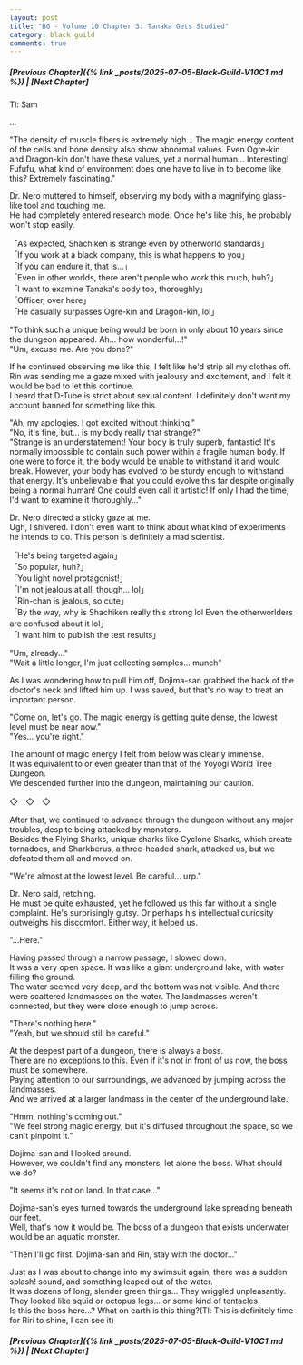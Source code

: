 ```yaml
---
layout: post
title: "BG - Volume 10 Chapter 3: Tanaka Gets Studied"
category: black guild
comments: true
---
```


##### [Previous Chapter]({% link _posts/2025-07-05-Black-Guild-V10C1.md %})  \| [Next Chapter]






Tl: Sam


…



"The density of muscle fibers is extremely high... The magic energy content of the cells and bone density also show abnormal values. Even Ogre-kin and Dragon-kin don't have these values, yet a normal human... Interesting! Fufufu, what kind of environment does one have to live in to become like this? Extremely fascinating."

Dr. Nero muttered to himself, observing my body with a magnifying glass-like tool and touching me.      
He had completely entered research mode. Once he's like this, he probably won't stop easily.

「As expected, Shachiken is strange even by otherworld standards」      
「If you work at a black company, this is what happens to you」       
「If you can endure it, that is...」       
「Even in other worlds, there aren't people who work this much, huh?」       
「I want to examine Tanaka's body too, thoroughly」       
「Officer, over here」      
「He casually surpasses Ogre-kin and Dragon-kin, lol」

"To think such a unique being would be born in only about 10 years since the dungeon appeared. Ah... how wonderful...!"        
"Um, excuse me. Are you done?"

If he continued observing me like this, I felt like he'd strip all my clothes off.<!--more-->       
Rin was sending me a gaze mixed with jealousy and excitement, and I felt it would be bad to let this continue.        
I heard that D-Tube is strict about sexual content. I definitely don't want my account banned for something like this.

"Ah, my apologies. I got excited without thinking."       
"No, it's fine, but... is my body really that strange?"      
"Strange is an understatement! Your body is truly superb, fantastic! It's normally impossible to contain such power within a fragile human body. If one were to force it, the body would be unable to withstand it and would break. However, your body has evolved to be sturdy enough to withstand that energy. It's unbelievable that you could evolve this far despite originally being a normal human! One could even call it artistic! If only I had the time, I'd want to examine it thoroughly..."

Dr. Nero directed a sticky gaze at me.       
Ugh, I shivered. I don't even want to think about what kind of experiments he intends to do. This person is definitely a mad scientist.  

「He's being targeted again」        
「So popular, huh?」       
「You light novel protagonist!」      
「I'm not jealous at all, though... lol」       
「Rin-chan is jealous, so cute」       
「By the way, why is Shachiken really this strong lol Even the otherworlders are confused about it lol」     
「I want him to publish the test results」

"Um, already..."      
"Wait a little longer, I'm just collecting samples... munch"

As I was wondering how to pull him off, Dojima-san grabbed the back of the doctor's neck and lifted him up. I was saved, but that's no way to treat an important person.

"Come on, let's go. The magic energy is getting quite dense, the lowest level must be near now."      
"Yes... you're right."      

The amount of magic energy I felt from below was clearly immense.       
It was equivalent to or even greater than that of the Yoyogi World Tree Dungeon.       
We descended further into the dungeon, maintaining our caution.


◇　◇　◇


After that, we continued to advance through the dungeon without any major troubles, despite being attacked by monsters.       
Besides the Flying Sharks, unique sharks like Cyclone Sharks, which create tornadoes, and Sharkberus, a three-headed shark, attacked us, but we defeated them all and moved on.

"We're almost at the lowest level. Be careful... urp."

Dr. Nero said, retching.      
He must be quite exhausted, yet he followed us this far without a single complaint. He's surprisingly gutsy. Or perhaps his intellectual curiosity outweighs his discomfort. Either way, it helped us.

"...Here."

Having passed through a narrow passage, I slowed down.     
It was a very open space. It was like a giant underground lake, with water filling the ground.        
The water seemed very deep, and the bottom was not visible. And there were scattered landmasses on the water. The landmasses weren't connected, but they were close enough to jump across.

"There's nothing here."       
"Yeah, but we should still be careful."

At the deepest part of a dungeon, there is always a boss.      
There are no exceptions to this. Even if it's not in front of us now, the boss must be somewhere.         
Paying attention to our surroundings, we advanced by jumping across the landmasses.       
And we arrived at a larger landmass in the center of the underground lake.

"Hmm, nothing's coming out."          
"We feel strong magic energy, but it's diffused throughout the space, so we can't pinpoint it."

Dojima-san and I looked around.       
However, we couldn't find any monsters, let alone the boss. What should we do?

"It seems it's not on land. In that case..."

Dojima-san's eyes turned towards the underground lake spreading beneath our feet.       
Well, that's how it would be. The boss of a dungeon that exists underwater would be an aquatic monster.

"Then I'll go first. Dojima-san and Rin, stay with the doctor..."

Just as I was about to change into my swimsuit again, there was a sudden splash! sound, and something leaped out of the water.      
It was dozens of long, slender green things... They wriggled unpleasantly. They looked like squid or octopus legs... or some kind of tentacles.        
Is this the boss here...? What on earth is this thing?(Tl: This is definitely time for Riri to shine, I can see it)








##### [Previous Chapter]({% link _posts/2025-07-05-Black-Guild-V10C1.md %}) \| [Next Chapter]
